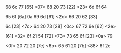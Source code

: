 68      6c      77      [65]    <07>    68      20      73      [22]    <23>    6d      6f      64 

65      6f      [6a]    <a6>    0a      69      6d      [61]    <2d>    66      20      62      [33] 

6c      [23]    <7c>    64      20      73      [28]    <0c>    67      72      6e      [62]    <2e>

[61]    <32>    6f      21      54      [72]    <73>    73      65      6f      [23]    <0a>    79 

<0f>    20      72      20      [7e]    <6b>    65      61      20      [7b]    <88>    6f      2e 